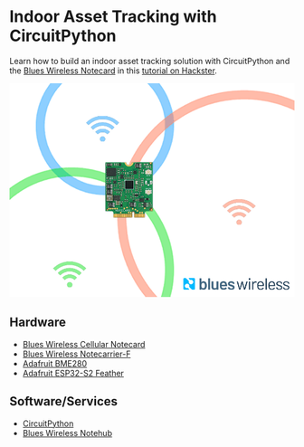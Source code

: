 # Indoor Asset Tracking with CircuitPython

Learn how to build an indoor asset tracking solution with CircuitPython and the 
[Blues Wireless Notecard](https://blues.io/products/notecard/) in this 
[tutorial on Hackster](TODO).

![](cover-image.png)

## Hardware

- [Blues Wireless Cellular Notecard](https://blues.io/products/notecard/)
- [Blues Wireless Notecarrier-F](https://blues.io/products/notecarrier/notecarrier-f/)
- [Adafruit BME280](https://www.adafruit.com/product/2652)
- [Adafruit ESP32-S2 Feather](https://www.adafruit.com/product/5000)

## Software/Services

- [CircuitPython](https://circuitpython.org/)
- [Blues Wireless Notehub](https://blues.io/products/notehub/)

